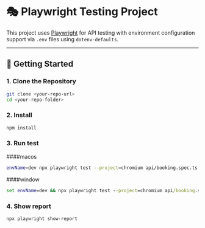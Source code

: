 # 🎭 Playwright Testing Project

This project uses [Playwright](https://playwright.dev/) for API testing with environment configuration support via `.env` files using `dotenv-defaults`.

---

## 🚀 Getting Started

### 1. Clone the Repository

```bash
git clone <your-repo-url>
cd <your-repo-folder>
```

### 2. Install 
```bash
npm install
```

### 3. Run test
####macos
```bash
envName=dev npx playwright test --project=chromium api/booking.spec.ts
```
####window
```cmd
set envName=dev && npx playwright test --project=chromium api/booking.spec.ts
```
### 4. Show report 
```bash
npx playwright show-report
```